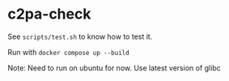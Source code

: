 # c2pa-check

See `scripts/test.sh` to know how to test it.

Run with `docker compose up --build`

Note:
Need to run on ubuntu for now. Use latest version of glibc